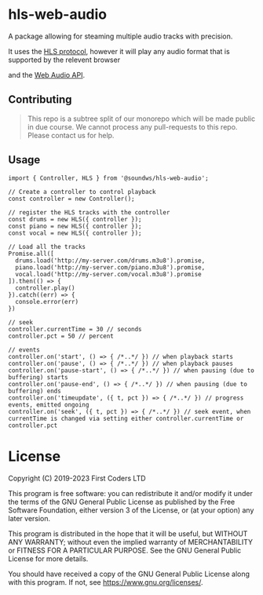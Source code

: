 # hls-web-audio

A package allowing for steaming multiple audio tracks with precision.

It uses the [HLS protocol](https://en.wikipedia.org/wiki/HTTP_Live_Streaming), however it will play any audio format that is supported by the relevent browser

and the [Web Audio API](https://developer.mozilla.org/en-US/docs/Web/API/Web_Audio_API).

## Contributing

> This repo is a subtree split of our monorepo which will be made public in due course. We cannot process any pull-requests to this repo. Please contact us for help.

## Usage

```JS
import { Controller, HLS } from '@soundws/hls-web-audio';

// Create a controller to control playback
const controller = new Controller();

// register the HLS tracks with the controller
const drums = new HLS({ controller });
const piano = new HLS({ controller });
const vocal = new HLS({ controller });

// Load all the tracks
Promise.all([
  drums.load('http://my-server.com/drums.m3u8').promise,
  piano.load('http://my-server.com/piano.m3u8').promise,
  vocal.load('http://my-server.com/vocal.m3u8').promise
]).then(() => {
  controller.play()
}).catch((err) => {
  console.error(err)
})

// seek
controller.currentTime = 30 // seconds
controller.pct = 50 // percent

// events
controller.on('start', () => { /*..*/ }) // when playback starts
controller.on('pause', () => { /*..*/ }) // when playback pauses
controller.on('pause-start', () => { /*..*/ }) // when pausing (due to buffering) starts
controller.on('pause-end', () => { /*..*/ }) // when pausing (due to buffering) ends
controller.on('timeupdate', ({ t, pct }) => { /*..*/ }) // progress events, emitted ongoing
controller.on('seek', ({ t, pct }) => { /*..*/ }) // seek event, when currentTime is changed via setting either controller.currentTime or controller.pct
```

# License

Copyright (C) 2019-2023 First Coders LTD

This program is free software: you can redistribute it and/or modify
it under the terms of the GNU General Public License as published by
the Free Software Foundation, either version 3 of the License, or
(at your option) any later version.

This program is distributed in the hope that it will be useful,
but WITHOUT ANY WARRANTY; without even the implied warranty of
MERCHANTABILITY or FITNESS FOR A PARTICULAR PURPOSE. See the
GNU General Public License for more details.

You should have received a copy of the GNU General Public License
along with this program. If not, see <https://www.gnu.org/licenses/>.
